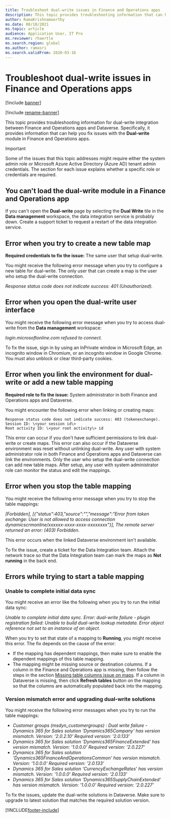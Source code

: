 ```yaml
---
title: Troubleshoot dual-write issues in Finance and Operations apps
description: This topic provides troubleshooting information that can help you fix issues with the Dual-write module in Finance and Operations apps.
author: RamaKrishnamoorthy 
ms.date: 08/10/2021
ms.topic: article
audience: Application User, IT Pro
ms.reviewer: rhaertle
ms.search.region: global
ms.author: ramasri
ms.search.validFrom: 2020-03-16
---
```


# Troubleshoot dual-write issues in Finance and Operations apps

[!include [banner](../../includes/banner.md)]

[!include [rename-banner](~/includes/cc-data-platform-banner.md)]

This topic provides troubleshooting information for dual-write integration between Finance and Operations apps and Dataverse. Specifically, it provides information that can help you fix issues with the **Dual-write** module in Finance and Operations apps.

> [!IMPORTANT]
> Some of the issues that this topic addresses might require either the system admin role or Microsoft Azure Active Directory (Azure AD) tenant admin credentials. The section for each issue explains whether a specific role or credentials are required.

## You can't load the dual-write module in a Finance and Operations app

If you can't open the **Dual-write** page by selecting the **Dual Write** tile in the **Data management** workspace, the data integration service is probably down. Create a support ticket to request a restart of the data integration service.

## Error when you try to create a new table map

**Required credentials to fix the issue:** The same user that setup dual-write.

You might receive the following error message when you try to configure a new table for dual-write. The only user that can create a map is the user who setup the dual-write connection.

*Response status code does not indicate success: 401 (Unauthorized).*

## Error when you open the dual-write user interface

You might receive the following error message when you try to access dual-write from the **Data management** workspace:

*login.microsoftonline.com refused to connect.*

To fix the issue, sign in by using an InPrivate window in Microsoft Edge, an incognito window in Chromium, or an incognito window in Google Chrome. You must also unblock or clear third-party cookies.

## Error when you link the environment for dual-write or add a new table mapping

**Required role to fix the issue:** System administrator in both Finance and Operations apps and Dataverse.

You might encounter the following error when linking or creating maps:

```dos
Response status code does not indicate success: 403 (tokenexchange).
Session ID: \<your session id\>
Root activity ID: \<your root activity\> id
```

This error can occur if you don't have sufficient permissions to link dual-write or create maps. This error can also occur if the Dataverse environment was reset without unlinking dual-write. Any user with system administrator role in both Finance and Operations apps and Dataverse can link the environments. Only the user who setup the dual-write connection can add new table maps. After setup, any user with system administrator role can monitor the status and edit the mappings.

## Error when you stop the table mapping

You might receive the following error message when you try to stop the table mappings:

*\[Forbidden\], \[{"status":403,"source":"","message":"Error from token exchange:
User is not allowed to access connection
dynamicscrmonline/xxxxxx-xxxx-xxxx-xxxxxxxx"}\], The remote server returned an
error: (403) Forbidden.*

This error occurs when the linked Dataverse environment isn't available.

To fix the issue, create a ticket for the Data Integration team. Attach the network trace so that the Data Integration team can mark the maps as **Not running** in the back end.

## Errors while trying to start a table mapping

### Unable to complete initial data sync

You might receive an error like the following when you try to run the initial data sync:

*Unable to complete initial data sync. Error: dual-write failure - plugin registration failed: Unable to build dual-write lookup metadata. Error object reference not set to an instance of an object.*

When you try to set that state of a mapping to **Running**, you might receive this error. The fix depends on the cause of the error:

+ If the mapping has dependent mappings, then make sure to enable the dependent mappings of this table mapping.
+ The mapping might be missing source or destination columns. If a column in the Finance and Operations app is missing, then follow the steps in the section [Missing table columns issue on maps](dual-write-troubleshooting-finops-upgrades.md#missing-table-columns-issue-on-maps). If a column in Dataverse is missing, then click **Refresh tables** button on the mapping so that the columns are automatically populated back into the mapping.

### Version mismatch error and upgrading dual-write solutions

You might receive the following error messages when you try to run the table mappings:

+ *Customer groups (msdyn_customergroups) : Dual write failure - Dynamics 365 for Sales solution 'Dynamics365Company' has version mismatch. Version: '2.0.2.10' Required version: '2.0.133'*
+ *Dynamics 365 for Sales solution 'Dynamics365FinanceExtended' has version mismatch. Version: '1.0.0.0' Required version: '2.0.227'*
+ *Dynamics 365 for Sales solution 'Dynamics365FinanceAndOperationsCommon' has version mismatch. Version: '1.0.0.0' Required version: '2.0.133'*
+ *Dynamics 365 for Sales solution 'CurrencyExchangeRates' has version mismatch. Version: '1.0.0.0' Required version: '2.0.133'*
+ *Dynamics 365 for Sales solution 'Dynamics365SupplyChainExtended' has version mismatch. Version: '1.0.0.0' Required version: '2.0.227'*

To fix the issues, update the dual-write solutions in Dataverse. Make sure to upgrade to latest solution that matches the required solution version.

[!INCLUDE[footer-include](../../../../includes/footer-banner.md)]
